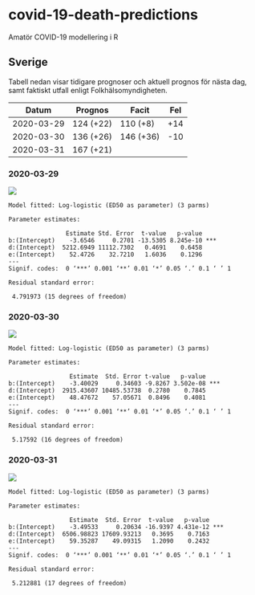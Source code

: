 # covid-19-death-predictions
Amatör COVID-19 modellering i R

## Sverige

Tabell nedan visar tidigare prognoser och aktuell prognos för nästa dag,
samt faktiskt utfall enligt Folkhälsomyndigheten.

Datum | Prognos | Facit | Fel
--- | --- | --- | ---
2020-03-29 | 124 (+22) | 110 (+8) | +14
2020-03-30 | 136 (+26) | 146 (+36) | -10
2020-03-31 | 167 (+21) | |

### 2020-03-29

[![](https://github.com/joelonsql/covid-19-death-predictions/blob/master/2020-03-29.png?raw=true)](https://rpubs.com/purrpurr/591606)

```
Model fitted: Log-logistic (ED50 as parameter) (3 parms)

Parameter estimates:

                Estimate Std. Error  t-value   p-value    
b:(Intercept)    -3.6546     0.2701 -13.5305 8.245e-10 ***
d:(Intercept)  5212.6949 11112.7302   0.4691    0.6458    
e:(Intercept)    52.4726    32.7210   1.6036    0.1296    
---
Signif. codes:  0 ‘***’ 0.001 ‘**’ 0.01 ‘*’ 0.05 ‘.’ 0.1 ‘ ’ 1

Residual standard error:

 4.791973 (15 degrees of freedom)
```

### 2020-03-30

[![](https://github.com/joelonsql/covid-19-death-predictions/blob/master/2020-03-30.png?raw=true)](https://rpubs.com/purrpurr/591611)

```
Model fitted: Log-logistic (ED50 as parameter) (3 parms)

Parameter estimates:

                 Estimate  Std. Error t-value   p-value    
b:(Intercept)    -3.40029     0.34603 -9.8267 3.502e-08 ***
d:(Intercept)  2915.43607 10485.53738  0.2780    0.7845    
e:(Intercept)    48.47672    57.05671  0.8496    0.4081    
---
Signif. codes:  0 ‘***’ 0.001 ‘**’ 0.01 ‘*’ 0.05 ‘.’ 0.1 ‘ ’ 1

Residual standard error:

 5.17592 (16 degrees of freedom)
```

### 2020-03-31

[![](https://github.com/joelonsql/covid-19-death-predictions/blob/master/2020-03-31.png?raw=true)](https://rpubs.com/purrpurr/591994)

```
Model fitted: Log-logistic (ED50 as parameter) (3 parms)

Parameter estimates:

                 Estimate  Std. Error  t-value   p-value    
b:(Intercept)    -3.49533     0.20634 -16.9397 4.431e-12 ***
d:(Intercept)  6506.98823 17609.93213   0.3695    0.7163    
e:(Intercept)    59.35287    49.09315   1.2090    0.2432    
---
Signif. codes:  0 ‘***’ 0.001 ‘**’ 0.01 ‘*’ 0.05 ‘.’ 0.1 ‘ ’ 1

Residual standard error:

 5.212881 (17 degrees of freedom)
```
